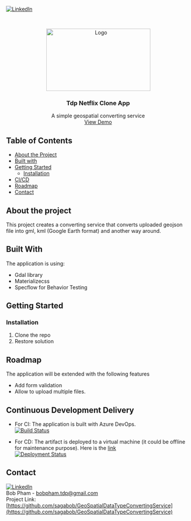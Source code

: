 [![LinkedIn][linkedin-shield]][linkedin-url]

<!-- PROJECT LOGO -->
<br />
<p align="center">
  <a href="#">
    <img src="https://i.ibb.co/gb2tf3s/Tdp-logo-main.png" alt="Logo" width="285" height="170">
  </a>

  <h3 align="center">Tdp Netflix Clone App</h3>
  <p align="center">
    A simple geospatial converting service   
    <br />
    <a href="https://tdp-techground.info/GeoConvertingService/" target="_blank">View Demo</a>  
  </p>
</p>


## Table of Contents

* [About the Project](#about-the-project)
* [Built with](#built-with)
* [Getting Started](#getting-started)
  * [Installation](#Installation)
* [CI/CD](#continuous-development-delivery)
* [Roadmap](#roadmap)
* [Contact](#contact)

## About the project
This project creates a converting service that converts uploaded geojson file into gml, kml (Google Earth format) and another way around. 

## Built With
The application is using:
* Gdal library
* Materializecss
* Specflow for Behavior Testing


## Getting Started
### Installation
1. Clone the repo
2. Restore solution

## Roadmap
The application will be extended with the following features
* Add form validation
* Allow to upload multiple files.


## Continuous Development Delivery
* For CI: The application is built with Azure DevOps.<br/>
[![Build Status](https://dev.azure.com/bobpham-tdp-saga/BDD%20Explore/_apis/build/status/sagabob.GeoSpatialDataTypeConvertingService?branchName=master)](https://dev.azure.com/bobpham-tdp-saga/BDD%20Explore/_build/latest?definitionId=40&branchName=master)

* For CD: The artifact is deployed to a virtual machine (it could be offline for maintenance purpose). Here is the [link](https://tdp-techground.info/GeoConvertingService/)<br/>
[![Deployment Status](https://vsrm.dev.azure.com/bobpham-tdp-saga/_apis/public/Release/badge/9161e2a4-d5f6-46ef-a68d-cd6476177f86/1/1)](https://vsrm.dev.azure.com/bobpham-tdp-saga/_apis/public/Release/badge/9161e2a4-d5f6-46ef-a68d-cd6476177f86/1/1)<br/>


## Contact
[![LinkedIn][linkedin-shield]][linkedin-url]<br/>
Bob Pham - bobpham.tdp@gmail.com<br/>
Project Link: [https://github.com/sagabob/GeoSpatialDataTypeConvertingService](https://github.com/sagabob/GeoSpatialDataTypeConvertingService)

[linkedin-shield]: https://img.shields.io/badge/-LinkedIn-black.svg?style=flat-square&logo=linkedin&colorB=555
[linkedin-url]: https://www.linkedin.com/in/bob-pham-93937973/
[tdp-logo]: tdp-logo.png

